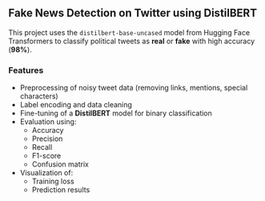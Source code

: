 

## Fake News Detection on Twitter using DistilBERT

This project uses the `distilbert-base-uncased` model from Hugging Face Transformers to classify political tweets as **real** or **fake** with high accuracy (**98%**).


### Features

- Preprocessing of noisy tweet data (removing links, mentions, special characters)  
- Label encoding and data cleaning  
- Fine-tuning of a **DistilBERT** model for binary classification  
- Evaluation using:
  - Accuracy
  - Precision
  - Recall
  - F1-score
  - Confusion matrix  
- Visualization of:
  - Training loss  
  - Prediction results



